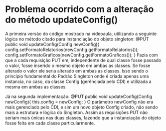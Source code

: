 # Problema ocorrido com a alteração do método updateConfig()

A primeira versão do código mostrado na videoaula, utilizando a seguinte lógica no método citado para instanciação do objeto singleton:
    @PUT
    public void updateConfig(Config newConfig){
        config.setFormatoRelatorios(newConfig.getFormatoRelatorios());
        config.setFormatoGraficos(newConfig.getFormatoGraficos());
    }
Fazia com que a cada requisição PUT em, independente de qual classe fosse passado o valor, fosse inserido o mesmo objeto em ambas as classes. Se fosse alterado o valor ele seria alterado em ambas as classes. Isso sendo o princípio fundamental do Padrão Singleton onde é criada apenas uma instancia, no caso, da classe Config (gerênciada pelo CDI) e utilizada a mesma em ambas as classes.

Já na segunda implementação:
    @PUT
    public void updateConfig(Config newConfig){
        this.config = newConfig;
    }
O parâmetro newConfig não era mais gerenciado pelo CDI, e sim um novo objeto Config criado, não sendo mais a estrutura e lógica do Singleton. Assim as requisições PUT não seriam mais únicas nas duas classes, fazendo que a instanciação do objeto fosse feita em cada classe particularmente.  
